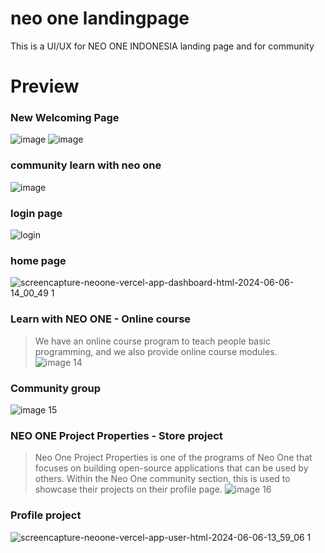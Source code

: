 # neo one landingpage
This is a UI/UX for NEO ONE INDONESIA landing page and for community

# Preview

### New Welcoming Page
![image](https://github.com/saka-C/neo-one-landingpage/assets/111035568/6dc4f52d-ec6c-4ef6-bd7e-ae865105d845)
![image](https://github.com/saka-C/neo-one-landingpage/assets/111035568/82cde410-9e7b-4ef7-865f-b353ed3106fe)

### community learn with neo one
![image](https://github.com/saka-C/neo-one-landingpage/assets/111035568/068eedf3-c15b-440d-8060-533fd77a3769)

### login page
![login](https://github.com/saka-C/neo-one-landingpage/assets/111035568/45f9059c-497d-48f9-85e7-937ecfefda0d)

### home page
![screencapture-neoone-vercel-app-dashboard-html-2024-06-06-14_00_49 1](https://github.com/saka-C/neo-one-landingpage/assets/111035568/07d42ec0-078c-4c92-9eed-64a4b673c737)

### Learn with NEO ONE - Online course
> We have an online course program to teach people basic programming, and we also provide online course modules.
![image 14](https://github.com/saka-C/neo-one-landingpage/assets/111035568/b5ff4c35-4eb5-47f5-b58a-0ed84556f861)

### Community group
![image 15](https://github.com/saka-C/neo-one-landingpage/assets/111035568/a0136b5c-c090-483c-93b4-7c88d9ff032e)

### NEO ONE Project Properties - Store project
> Neo One Project Properties is one of the programs of Neo One that focuses on building open-source applications that can be used by others. Within the Neo One community section, this is used to showcase their projects on their profile page.
![image 16](https://github.com/saka-C/neo-one-landingpage/assets/111035568/85d583d5-e5e9-4cb5-9417-84cd27e1fa4f)

### Profile project
![screencapture-neoone-vercel-app-user-html-2024-06-06-13_59_06 1](https://github.com/saka-C/neo-one-landingpage/assets/111035568/158dc059-50e3-4a2d-bdc6-4e829bfea9c4)


